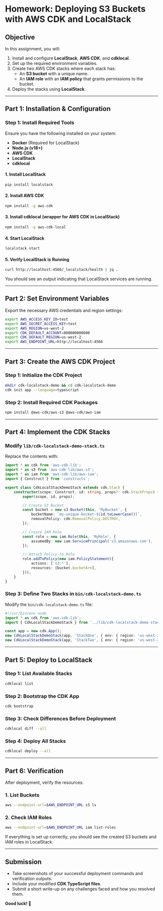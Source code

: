 # Homework: Deploying S3 Buckets with AWS CDK and LocalStack

## **Objective**
In this assignment, you will:
1. Install and configure **LocalStack**, **AWS CDK**, and **cdklocal**.
2. Set up the required environment variables.
3. Create two AWS CDK stacks where each stack has:
   - An **S3 bucket** with a unique name.
   - An **IAM role** with an **IAM policy** that grants permissions to the bucket.
4. Deploy the stacks using **LocalStack**.

---

## **Part 1: Installation & Configuration**

### **Step 1: Install Required Tools**
Ensure you have the following installed on your system:
- **Docker** (Required for LocalStack)
- **Node.js (v18+)**
- **AWS CDK**
- **LocalStack**
- **cdklocal**

#### **1. Install LocalStack**
```sh
pip install localstack
```

#### **2. Install AWS CDK**
```sh
npm install -g aws-cdk
```

#### **3. Install cdklocal (wrapper for AWS CDK in LocalStack)**
```sh
npm install -g aws-cdk-local
```

#### **4. Start LocalStack**
```sh
localstack start
```

#### **5. Verify LocalStack is Running**
```sh
curl http://localhost:4566/_localstack/health | jq .
```
You should see an output indicating that LocalStack services are running.

---

## **Part 2: Set Environment Variables**
Export the necessary AWS credentials and region settings:
```sh
export AWS_ACCESS_KEY_ID=test
export AWS_SECRET_ACCESS_KEY=test
export AWS_REGION=us-west-2
export CDK_DEFAULT_ACCOUNT=000000000000
export CDK_DEFAULT_REGION=us-west-2
export AWS_ENDPOINT_URL=http://localhost:4566
```

---

## **Part 3: Create the AWS CDK Project**

### **Step 1: Initialize the CDK Project**
```sh
mkdir cdk-localstack-demo && cd cdk-localstack-demo
cdk init app --language=typescript
```

### **Step 2: Install Required CDK Packages**
```sh
npm install @aws-cdk/aws-s3 @aws-cdk/aws-iam
```

---

## **Part 4: Implement the CDK Stacks**

### **Modify `lib/cdk-localstack-demo-stack.ts`**
Replace the contents with:

```typescript
import * as cdk from 'aws-cdk-lib';
import * as s3 from 'aws-cdk-lib/aws-s3';
import * as iam from 'aws-cdk-lib/aws-iam';
import { Construct } from 'constructs';

export class CdkLocalStackDemoStack extends cdk.Stack {
    constructor(scope: Construct, id: string, props?: cdk.StackProps) {
        super(scope, id, props);

        // Create S3 Bucket
        const bucket = new s3.Bucket(this, 'MyBucket', {
            bucketName: `my-unique-bucket-${id.toLowerCase()}`,
            removalPolicy: cdk.RemovalPolicy.DESTROY,
        });

        // Create IAM Role
        const role = new iam.Role(this, 'MyRole', {
            assumedBy: new iam.ServicePrincipal('s3.amazonaws.com'),
        });

        // Attach Policy to Role
        role.addToPolicy(new iam.PolicyStatement({
            actions: ['s3:*'],
            resources: [bucket.bucketArn],
        }));
    }
}
```

### **Step 3: Define Two Stacks in `bin/cdk-localstack-demo.ts`**
Modify the `bin/cdk-localstack-demo.ts` file:

```typescript
#!/usr/bin/env node
import * as cdk from 'aws-cdk-lib';
import { CdkLocalStackDemoStack } from '../lib/cdk-localstack-demo-stack';

const app = new cdk.App();
new CdkLocalStackDemoStack(app, 'StackOne', { env: { region: 'us-west-2' } });
new CdkLocalStackDemoStack(app, 'StackTwo', { env: { region: 'us-west-2' } });
```

---

## **Part 5: Deploy to LocalStack**

### **Step 1: List Available Stacks**
```sh
cdklocal list
```

### **Step 2: Bootstrap the CDK App**
```sh
cdk bootstrap
```

### **Step 3: Check Differences Before Deployment**
```sh
cdklocal diff --all
```

### **Step 4: Deploy All Stacks**
```sh
cdklocal deploy --all
```

---

## **Part 6: Verification**
After deployment, verify the resources:

### **1. List Buckets**
```sh
aws --endpoint-url=$AWS_ENDPOINT_URL s3 ls
```

### **2. Check IAM Roles**
```sh
aws --endpoint-url=$AWS_ENDPOINT_URL iam list-roles
```

If everything is set up correctly, you should see the created S3 buckets and IAM roles in LocalStack.

---

## **Submission**
- Take screenshots of your successful deployment commands and verification outputs.
- Include your modified **CDK TypeScript files**.
- Submit a short write-up on any challenges faced and how you resolved them.

**Good luck! 🚀**


